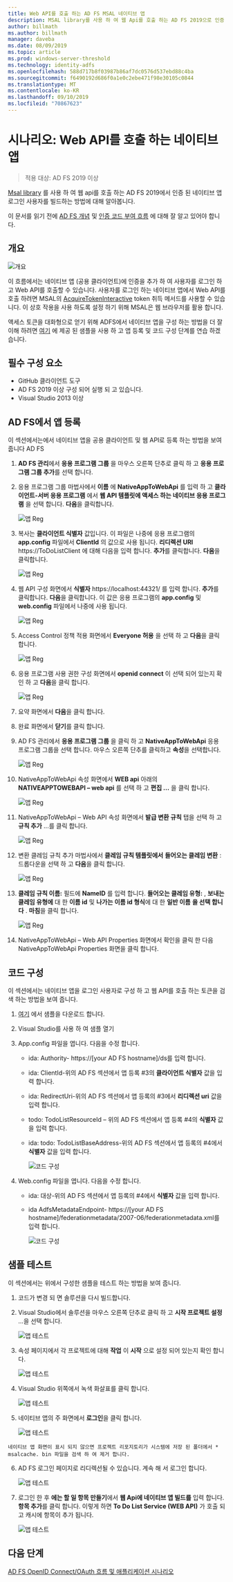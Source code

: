 ```yaml
---
title: Web API를 호출 하는 AD FS MSAL 네이티브 앱
description: MSAL library를 사용 하 여 웹 Api를 호출 하는 AD FS 2019으로 인증 된 네이티브 앱 로그인 사용자를 빌드하는 방법을 알아봅니다.
author: billmath
ms.author: billmath
manager: daveba
ms.date: 08/09/2019
ms.topic: article
ms.prod: windows-server-threshold
ms.technology: identity-adfs
ms.openlocfilehash: 588d717b8f03987b86af7dc0576d537ebd88c4ba
ms.sourcegitcommit: f6490192d686f0a1e0c2ebe471f98e30105c0844
ms.translationtype: MT
ms.contentlocale: ko-KR
ms.lasthandoff: 09/10/2019
ms.locfileid: "70867623"
---
```

# <a name="scenario-native-app-calling-web-api"></a>시나리오: Web API를 호출 하는 네이티브 앱 
>적용 대상: AD FS 2019 이상 
 
[Msal library](https://github.com/AzureAD/microsoft-authentication-library-for-dotnet/wiki) 를 사용 하 여 웹 api를 호출 하는 AD FS 2019에서 인증 된 네이티브 앱 로그인 사용자를 빌드하는 방법에 대해 알아봅니다.  
 
이 문서를 읽기 전에 [AD FS 개념](../ad-fs-openid-connect-oauth-concepts.md) 및 [인증 코드 부여 흐름](../../overview/ad-fs-openid-connect-oauth-flows-scenarios.md#authorization-code-grant-flow) 에 대해 잘 알고 있어야 합니다.
 
## <a name="overview"></a>개요 
 
 ![개요](media/adfs-msal-native-app-web-api/native1.png)

이 흐름에서는 네이티브 앱 (공용 클라이언트)에 인증을 추가 하 여 사용자를 로그인 하 고 Web API를 호출할 수 있습니다. 사용자를 로그인 하는 네이티브 앱에서 Web API를 호출 하려면 MSAL의 [AcquireTokenInteractive](https://docs.microsoft.com/en-us/dotnet/api/microsoft.identity.client.ipublicclientapplication.acquiretokeninteractive?view=azure-dotnet#Microsoft_Identity_Client_IPublicClientApplication_AcquireTokenInteractive_System_Collections_Generic_IEnumerable_System_String__) token 취득 메서드를 사용할 수 있습니다. 이 상호 작용을 사용 하도록 설정 하기 위해 MSAL은 웹 브라우저를 활용 합니다. 

 
액세스 토큰을 대화형으로 얻기 위해 ADFS에서 네이티브 앱을 구성 하는 방법을 더 잘 이해 하려면 [여기](https://github.com/microsoft/adfs-sample-msal-dotnet-native-to-webapi) 에 제공 된 샘플을 사용 하 고 앱 등록 및 코드 구성 단계를 연습 하겠습니다.  
 

## <a name="pre-requisites"></a>필수 구성 요소 


- GitHub 클라이언트 도구 
- AD FS 2019 이상 구성 되어 실행 되 고 있습니다. 
- Visual Studio 2013 이상 
 

## <a name="app-registration-in-ad-fs"></a>AD FS에서 앱 등록 
이 섹션에서는에서 네이티브 앱을 공용 클라이언트 및 웹 API로 등록 하는 방법을 보여 줍니다 AD FS 

  1. **AD FS 관리**에서 **응용 프로그램 그룹** 을 마우스 오른쪽 단추로 클릭 하 고 **응용 프로그램 그룹 추가**를 선택 합니다.   
  
  2. 응용 프로그램 그룹 마법사에서 **이름** 에 **NativeAppToWebApi** 를 입력 하 고 **클라이언트-서버 응용 프로그램** 에서 **웹 API 템플릿에 액세스 하는 네이티브 응용 프로그램** 을 선택 합니다. **다음**을 클릭합니다.  
  
      ![앱 Reg](media/adfs-msal-native-app-web-api/native2.png)  

  3. 복사는 **클라이언트 식별자** 값입니다. 이 파일은 나중에 응용 프로그램의 **app.config** 파일에서 **ClientId** 의 값으로 사용 됩니다. **리디렉션 URI** https://ToDoListClient 에 대해 다음을 입력 합니다. **추가**를 클릭합니다. **다음**을 클릭합니다.  
 
     ![앱 Reg](media/adfs-msal-native-app-web-api/native3.png) 

  4. 웹 API 구성 화면에서 **식별자** https://localhost:44321/ 를 입력 합니다. **추가**를 클릭합니다. **다음**을 클릭합니다. 이 값은 응용 프로그램의 **app.config** 및 **web.config** 파일에서 나중에 사용 됩니다.
 
     ![앱 Reg](media/adfs-msal-native-app-web-api/native4.png)   
  
  5. Access Control 정책 적용 화면에서 **Everyone 허용** 을 선택 하 고 **다음**을 클릭 합니다. 
  
     ![앱 Reg](media/adfs-msal-native-app-web-api/native5.png)   
  
  6. 응용 프로그램 사용 권한 구성 화면에서 **openid connect** 이 선택 되어 있는지 확인 하 고 **다음**을 클릭 합니다.  
     
     ![앱 Reg](media/adfs-msal-native-app-web-api/native6.png) 

  7. 요약 화면에서 **다음**을 클릭 합니다.
  
  8. 완료 화면에서 **닫기**를 클릭 합니다. 
  
  9. AD FS 관리에서 **응용 프로그램 그룹** 을 클릭 하 고 **NativeAppToWebApi** 응용 프로그램 그룹을 선택 합니다. 마우스 오른쪽 단추를 클릭하고 **속성**을 선택합니다.
  
      ![앱 Reg](media/adfs-msal-native-app-web-api/native7.png)

  10. NativeAppToWebApi 속성 화면에서 **WEB api** 아래의 **NATIVEAPPTOWEBAPI – web api** 를 선택 하 고 **편집 ...** 을 클릭 합니다. 
  
      ![앱 Reg](media/adfs-msal-native-app-web-api/native8.png) 

  11. NativeAppToWebApi – Web API 속성 화면에서 **발급 변환 규칙** 탭을 선택 하 고 **규칙 추가** ...를 클릭 합니다. 
  
      ![앱 Reg](media/adfs-msal-native-app-web-api/native9.png) 

  12. 변환 클레임 규칙 추가 마법사에서 **클레임 규칙 템플릿에서** **들어오는 클레임 변환** : 드롭다운을 선택 하 고 **다음**을 클릭 합니다.  
  
      ![앱 Reg](media/adfs-msal-native-app-web-api/native10.png) 

  13. **클레임 규칙 이름:** 필드에 **NameID** 를 입력 합니다. **들어오는 클레임 유형:** , **보내는 클레임 유형에** 대 한 **이름 id** 및 **나가는 이름 id 형식**에 대 한 **일반 이름** **을 선택 합니다** . **마침**을 클릭 합니다.
  
      ![앱 Reg](media/adfs-msal-native-app-web-api/native11.png) 

  14. NativeAppToWebApi – Web API Properties 화면에서 확인을 클릭 한 다음 NativeAppToWebApi Properties 화면을 클릭 합니다.  
 
## <a name="code-configuration"></a>코드 구성 
이 섹션에서는 네이티브 앱을 로그인 사용자로 구성 하 고 웹 API를 호출 하는 토큰을 검색 하는 방법을 보여 줍니다. 

1. [여기](https://github.com/microsoft/adfs-sample-msal-dotnet-native-to-webapi) 에서 샘플을 다운로드 합니다. 

2. Visual Studio를 사용 하 여 샘플 열기 

3. App.config 파일을 엽니다. 다음을 수정 합니다. 
   - ida: Authority- https://[your AD FS hostname]/ds를 입력 합니다.
   - ida: ClientId-위의 AD FS 섹션에서 앱 등록 #3의 **클라이언트 식별자** 값을 입력 합니다. 
   - ida: RedirectUri-위의 AD FS 섹션에서 앱 등록의 #3에서 **리디렉션 uri** 값을 입력 합니다.
   - todo: TodoListResourceId – 위의 AD FS 섹션에서 앱 등록 #4의 **식별자** 값을 입력 합니다. 
   - ida: todo: TodoListBaseAddress-위의 AD FS 섹션에서 앱 등록의 #4에서 **식별자** 값을 입력 합니다. 
 
     ![코드 구성](media/adfs-msal-native-app-web-api/native12.png)

 4. Web.config 파일을 엽니다. 다음을 수정 합니다. 
    - ida: 대상-위의 AD FS 섹션에서 앱 등록의 #4에서 **식별자** 값을 입력 합니다. 
    - ida AdfsMetadataEndpoint- https://[your AD FS hostname]/federationmetadata/2007-06/federationmetadata.xml를 입력 합니다. 
    
      ![코드 구성](media/adfs-msal-native-app-web-api/native13.png)
 
  
## <a name="test-the-sample"></a>샘플 테스트 
이 섹션에서는 위에서 구성한 샘플을 테스트 하는 방법을 보여 줍니다. 

  1. 코드가 변경 되 면 솔루션을 다시 빌드합니다. 
 
  2. Visual Studio에서 솔루션을 마우스 오른쪽 단추로 클릭 하 고 **시작 프로젝트 설정** ...을 선택 합니다.  
 
     ![앱 테스트](media/adfs-msal-native-app-web-api/native14.png)

  3. 속성 페이지에서 각 프로젝트에 대해 **작업** 이 **시작** 으로 설정 되어 있는지 확인 합니다. 
      
     ![앱 테스트](media/adfs-msal-native-app-web-api/native15.png)

  4. Visual Studio 위쪽에서 녹색 화살표를 클릭 합니다.  
 
     ![앱 테스트](media/adfs-msal-native-app-web-api/native16.png)

  5. 네이티브 앱의 주 화면에서 **로그인**을 클릭 합니다.  
  
     ![앱 테스트](media/adfs-msal-native-app-web-api/native17.png)

    네이티브 앱 화면이 표시 되지 않으면 프로젝트 리포지토리가 시스템에 저장 된 폴더에서 * msalcache. bin 파일을 검색 하 여 제거 합니다. 

  6. AD FS 로그인 페이지로 리디렉션될 수 있습니다. 계속 해 서 로그인 합니다. 
  
      ![앱 테스트](media/adfs-msal-native-app-web-api/native18.png)

  7. 로그인 한 후 **에는 할 일 항목 만들기**에서 **웹 Api에 네이티브 앱 빌드를** 입력 합니다. **항목 추가**를 클릭 합니다.  이렇게 하면 **To Do List Service (WEB API)** 가 호출 되 고 캐시에 항목이 추가 됩니다. 
    
       ![앱 테스트](media/adfs-msal-native-app-web-api/native19.png)
 
## <a name="next-steps"></a>다음 단계
[AD FS OpenID Connect/OAuth 흐름 및 애플리케이션 시나리오](../../overview/ad-fs-openid-connect-oauth-flows-scenarios.md)
 